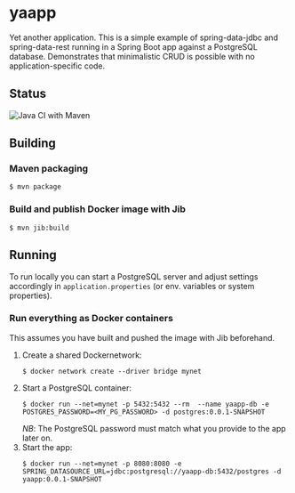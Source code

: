 # yaapp
Yet another application. This is a simple example of spring-data-jdbc and spring-data-rest running in a Spring Boot app against a PostgreSQL database. Demonstrates that minimalistic CRUD is possible with no application-specific code.

## Status
![Java CI with Maven](https://github.com/svejk-ciber/yaapp/workflows/Java%20CI%20with%20Maven/badge.svg)


## Building
### Maven packaging
```
$ mvn package
```

### Build and publish Docker image with Jib
```
$ mvn jib:build
```

## Running
To run locally you can start a PostgreSQL server and adjust settings accordingly in `application.properties` (or env. variables or system properties).

### Run everything as Docker containers
This assumes you have built and pushed the image with Jib beforehand.

1.  Create a shared Dockernetwork:  
    ```
    $ docker network create --driver bridge mynet
    ```
2. Start a PostgreSQL container:
   ```
   $ docker run --net=mynet -p 5432:5432 --rm  --name yaapp-db -e POSTGRES_PASSWORD=<MY_PG_PASSWORD> -d postgres:0.0.1-SNAPSHOT
   ```
   _NB_: The PostgreSQL password must match what you provide to the app later on.
3. Start the app:
   ```
   $ docker run --net=mynet -p 8080:8080 -e SPRING_DATASOURCE_URL=jdbc:postgresql://yaapp-db:5432/postgres -d yaapp:0.0.1-SNAPSHOT
   ```
   


